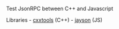 Test JsonRPC between C++ and Javascript

Libraries
    - [cxxtools](http://www.tntnet.org/cxxtools.html) (C++)
    - [jayson](https://github.com/tedeh/jayson) (JS)